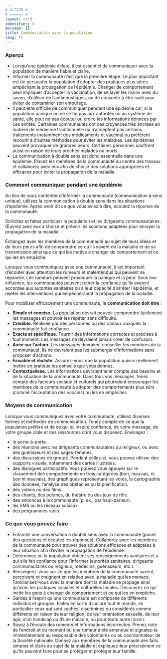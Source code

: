```yaml
---
# ACTION #
# ====== #
layout: card
identifier: 3
message: []
title: Communication avec la population
lang: fr
---
```


### Aperçu
- Lorsqu’une épidémie éclate, il est essentiel de communiquer avec la population de manière fiable et claire.
- Informer la communauté n’est que la première étape. Le plus important est de persuader la population d’adopter des pratiques plus sûres empêchant la propagation de l’épidémie. Changer de comportement peut impliquer d’accepter la vaccination, de se laver les mains avec du savon, d’utiliser de l’antimoustiques, ou de consentir à être isolé pour éviter de contaminer son entourage.
- Il peut être difficile de communiquer pendant une épidémie car, si la population panique ou ne se fie pas aux autorités ou au système de santé, elle peut ne pas écouter ou croire les informations données par ces entités. Certaines communautés ont des croyances très ancrées en matière de médecine traditionnelle ou n’acceptent pas certains traitements (notamment des médicaments et vaccins) ou préfèrent recourir à d’autres méthodes pour éviter les maladies. Les épidémies peuvent provoquer de grandes peurs. Certaines personnes souffrent aussi en raison de leurs proches malades ou morts.
- La communication à double sens est donc essentielle dans une épidémie. Placez les membres de la communauté au centre des travaux et collaborez avec eux afin de choisir des solutions appropriées et efficaces pour éviter la propagation de la maladie.

### Comment communiquer pendant une épidémie

Au lieu de vous contenter d’informer la communauté (communication à sens unique), utilisez la communication à double sens dans les situations d’épidémie. Après avoir dit ce que vous aviez à dire, écoutez la réponse de la communauté.

Sollicitez et faites participer la population et les dirigeants communautaires. Œuvrez avec eux à choisir et prévoir les solutions adaptées pour enrayer la propagation de la maladie.

Échangez avec les membres de la communauté au sujet de leurs idées et de leurs peurs afin de comprendre ce qu’ils savent de la maladie et de sa transmission ainsi que ce qui les motive à changer de comportement et ce qui les en empêche.

Lorsque vous communiquez avec une communauté, il est important d’écouter avec attention les rumeurs et malentendus qui peuvent se répandre. Les rumeurs peuvent provoquer la panique et la peur. Sous leur influence, les communautés peuvent retirer la confiance qu’ils avaient accordée aux autorités sanitaires ou à leur capacité d’arrêter l’épidémie, et rejeter les interventions qui empêcheraient la propagation de la maladie.

Pour mobiliser efficacement une communauté, la **communication doit être** :
-	**Simple et concise.** La population devrait pouvoir comprendre facilement les messages et pouvoir les répéter sans difficulté.
-	**Crédible.** Réalisée par des personnes ou des canaux auxquels la communauté fait confiance.
-	**Exacte et spécifique.** Fournir des informations correctes et précises à tout moment. Les messages ne devraient jamais créer de confusion.
-	**Axée sur l’action.** Les messages devraient conseiller les membres de la communauté. Ils ne devraient pas les submerger d’informations sans proposer d’actions.
-	**Faisable et réaliste.** Assurez-vous que la population puisse réellement mettre en pratique les conseils que vous donnez.
-	**Contextualisée.** Les informations devraient tenir compte des besoins et de la situation de la communauté. Dans tous vos messages, tenez compte des facteurs sociaux et culturels qui pourraient encourager les membres de la communauté à adopter des comportements plus sûrs (comme l’acceptation des vaccins) ou les en empêcher.

### Moyens de communication

Lorsque vous communiquez avec votre communauté, utilisez diverses formes et méthodes de communication. Tenez compte de ce que la population préfère et de ce qui lui inspire confiance, de votre message, de votre groupe cible et des ressources dont vous disposez. Envisagez :
- le porte-à-porte.
-	des réunions avec les dirigeants communautaires ou religieux, ou avec des guérisseurs et des sages-femmes.
-	des discussions de groupe. Pendant celles-ci, vous pouvez utiliser des supports visuels, notamment des cartes illustrées.
-	des dialogues participatifs. Vous pouvez vous appuyer sur le classement des comportements en trois catégories (bon, mauvais, ni bon ni mauvais), des graphiques représentant les votes, la cartographie des données, l’analyse des obstacles ou la planification.
-	des vidéos ou des films.
-	des chants, des poèmes, du théâtre ou des jeux de rôle.
-	des annonces à la communauté (p. ex., par haut-parleur).
-	les SMS ou les réseaux sociaux.
-	des programmes radio.

### Ce que vous pouvez faire

- Entamez une conversation à double sens avec la communauté (posez des questions et écoutez les réponses). Collaborez avec les membres de la communauté pour trouver des solutions efficaces et adaptées à leur situation afin d’éviter la propagation de l’épidémie.
- Déterminez où la population obtient ses renseignements sanitaires et à qui elle fait confiance pour l’informer (autorités sanitaires, dirigeants communautaires ou religieux, médecins, guérisseurs, etc.).
- Renseignez-vous sur ce que les membres de la communauté savent, perçoivent et craignent en relation avec la maladie qui les menace. Familiarisez-vous avec la manière dont la maladie se propage ainsi qu’avec les pratiques sociales et culturelles locales. Découvrez ce qui incite les gens à changer de comportement et ce qui les en empêche.
- Gardez à l’esprit qu’une communauté est composée de différents individus et groupes. Faites en sorte d’inclure tout le monde, en particulier ceux qui sont cachés, discriminés ou considérés comme différents en raison de leur religion, de leur orientation sexuelle, de leur âge, d’un handicap ou d’une maladie, ou pour toute autre raison.
- Soyez à l’écoute des rumeurs et informations incorrectes. Prenez note de l’endroit et du moment où une rumeur a été entendue et signalez-la immédiatement au responsable des volontaires ou au coordonnateur de la Société nationale. Donnez aux membres de la communauté des faits simples et clairs au sujet de la maladie et expliquez-leur précisément ce qu’ils peuvent faire pour se protéger et protéger leur famille.
